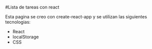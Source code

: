 #Lista de tareas con react

Esta pagina se creo con create-react-app y se utilizan las siguientes tecnologias:
- React
- localStorage
- CSS